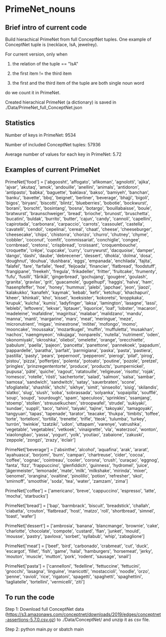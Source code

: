 # PrimeNet_nouns

## Brief intro of current code
Build hierachical PrimeNet from full ConceptNet tuples. One example of ConceptNet tuple is (necklace, IsA, jewelrey).


For current version, only when 

1. the relation of the tuple == "IsA"
 
2. the first item != the third item

3. the first and the third item of the tuple are both single noun word
 
do we count it in PrimeNet.

Created hierachical PrimeNet (a dictionary) is saved in ./Data/PrimeNet_full_ConceptNet.json

## Statistics
Number of keys in PrimeNet: 9534

Number of included ConceptNet tuples: 57936

Average number of values for each key in PrimeNet: 5.72

## Examples of current PrimeNet
PrimeNet['food'] = ['abgoosht', 'affogato', 'afikoman', 'agnolotti', 'ajika', 'ajvar', 'akutaq', 'amok', 'andouille', 'anellini', 'animals', 'antidoron', 'antipasto', 'babka', 'baguette', 'baklava', 'bakso', 'bamiyeh', 'banchan', 'banku', 'bavette', 'bbq', 'beignet', 'berliner', 'beverage', 'bhajji', 'bigoli', 'bigos', 'biryani', 'biscotti', 'blintz', 'blueberries', 'bobotie', 'bockwurst', 'borani', 'borscht', 'bosintang', 'bosna', 'botargo', 'bouillabaisse', 'boule', 'bratwurst', 'braunschweiger', 'bread', 'brioche', 'brunost', 'bruschetta', 'bucatini', 'buldak', 'burrito', 'butter', 'cajun', 'candy', 'cannoli', 'capellini', 'capirotada', 'carbonara', 'carpaccio', 'carrots', 'cassoulet', 'castella', 'cavatelli', 'cendol', 'cepelinai', 'cereal', 'chaat', 'cheese', 'cheeseburger', 'cheesecake', 'chips', 'chistorra', 'chorizo', 'churro', 'chutney', 'chyme', 'cobbler', 'coconut', 'comfit', 'commissariat', 'conchiglie', 'congee', 'cornbread', 'cretons', 'crispbread', 'croissant', 'croquembouche', 'croquette', 'crêpe', 'cupcake', 'curry', 'currywurst', 'dacquoise', 'damper', 'dango', 'dashi', 'daube', 'debrecener', 'dessert', 'dhokla', 'dolma', 'dosa', 'doughnut', 'douhua', 'dushbara', 'eggs', 'empanada', 'enchilada', 'fajita', 'falafel', 'fare', 'farfalle', 'feed', 'feijoada', 'financier', 'flatbread', 'foodstuff', 'frangipane', 'freekeh', 'fregula', 'frikadeller', 'fritter', 'fruitcake', 'frumenty', 'fufu', 'fusilli', 'fårikål', 'gingerbread', 'gochujang', 'gougère', 'goulash', 'granita', 'gravlax', 'grit', 'guacamole', 'gugelhupf', 'haggis', 'halva', 'ham', 'hasenpfeffer', 'hoe', 'honey', 'hummus', 'jalebi', 'japchae', 'jeon', 'jiaozi', 'kalakukko', 'kanafeh', 'kaymak', 'kebab', 'kefir', 'ketchup', 'khachapuri', 'kheer', 'khinkali', 'kho', 'kissel', 'koeksister', 'kokoretsi', 'kroppkaka', 'krupuk', 'kulcha', 'kumis', 'ladyfinger', 'laksa', 'lamington', 'lasagne', 'lassi', 'leblebi', 'leftovers', 'lekvar', 'liptauer', 'liquorice', 'loaf', 'lobster', 'macaron', 'madeleine', 'mafaldine', 'magiritsa', 'malabar', 'malidzano', 'mandu', 'manna', 'manti', 'margarine', 'mars', 'meat', 'meringue', 'meze', 'micronutrient', 'migas', 'minestrone', 'mititei', 'mofongo', 'momo', 'mooncake', 'moussaka', 'mozartkugel', 'muffin', 'muffuletta', 'musakhan', 'nachos', 'naengmyeon', 'nikujaga', 'nonpareils', 'nutella', 'nutriment', 'oden', 'okonomiyaki', 'okroshka', 'oliebol', 'omelette', 'orange', 'orecchiette', 'pabulum', 'paella', 'pajeon', 'pancetta', 'panettone', 'pannekoek', 'papadum', 'pappardelle', 'paratha', 'parfait', 'parmigiana', 'paska', 'pasta', 'pastiera', 'pastilla', 'pasty', 'pears', 'pepernoot', 'pepperoni', 'pierogi', 'pilaf', 'pirog', 'pistou', 'pizza', 'poffertjes', 'polenta', 'potoato', 'poutine', 'pozole', 'pretzel', 'pringles', 'prinzregententorte', 'produce', 'products', 'pumpernickel', 'pupusa', 'pâté', 'quiche', 'ragout', 'ratatouille', 'religieuse', 'risotto', 'rojak', 'romesco', 'rotelle', 'rösti', 'sachertorte', 'salad', 'salmon', 'salsa', 'sambar', 'samosa', 'sandwich', 'sandwitch', 'satay', 'sauerbraten', 'scone', 'sfogliatella', 'shashlik', 'shchi', 'sikhye', 'simit', 'sinseollo', 'sisig', 'skilandis', 'slatko', 'slug', 'slush', 'soba', 'sobrassada', 'solyanka', 'sopaipilla', 'soufflé', 'soup', 'soupd', 'sourdough', 'spam', 'speculoos', 'sprinkles', 'ssamjang', 'stoemp', 'stollen', 'streuselkuchen', 'stroopwafel', 'strudel', 'sukiyaki', 'sundae', 'supplì', 'taco', 'tahini', 'taiyaki', 'tajine', 'takoyaki', 'tamagoyaki', 'tangyuan', 'tapas', 'tapenade', 'tarator', 'teacake', 'thukpa', 'timbits', 'toffee', 'torte', 'tortelloni', 'tortilla', 'trenette', 'trifle', 'tteok', 'tulumba', 'turkey', 'turrón', 'twinkie', 'tzatziki', 'udon', 'uttapam', 'varenye', 'vatrushka', 'vegetable', 'vegetables', 'vetkoek', 'vinaigrette', 'vla', 'waterzooi', 'wonton', 'xiaolongbao', 'yassa', 'yogurt', 'yolk', 'youtiao', 'zabaione', 'zakuski', 'zeppole', 'zongzi', 'zrazy', 'éclair']

PrimeNet['beverage'] = ['absinthe', 'alcohol', 'aquafina', 'arak', 'ararat', 'ayahuasca', 'borjomi', 'burn', 'campari', 'chartreuse', 'cider', 'cocoa', 'coffee', 'cognac', 'cointreau', 'cooler', 'corona', 'crush', 'curaçao', 'eggnog', 'fanta', 'fizz', 'frappuccino', 'glenfiddich', 'guinness', 'hydromel', 'juice', 'jägermeister', 'lemonade', 'mate', 'milk', 'milkshake', 'mirinda', 'mixer', 'oenomel', 'orangina', 'ovaltine', 'pinolillo', 'potion', 'refresher', 'skol', 'smirnoff', 'smoothie', 'soda', 'tea', 'water', 'zamzam', 'zima']

PrimeNet['coffee'] = ['americano', 'breve', 'cappuccino', 'espresso', 'latte', 'mocha', 'starbucks']

PrimeNet['bread'] = ['bap', 'barmbrack', 'biscuit', 'breadstick', 'challah', 'ciabatta', 'crouton', 'flatbread', 'host', 'matzo', 'roll', 'shortbread', 'simnel', 'toast', 'wafer']

PrimeNet['dessert'] = ['ambrosia', 'banana', 'blancmange', 'brownie', 'cake', 'charlotte', 'chocolate', 'compote', 'custard', 'flan', 'junket', 'mould', 'mousse', 'pastry', 'pavlova', 'sorbet', 'syllabub', 'whip', 'zabaglione']

PrimeNet['meat'] = ['beef', 'bird', 'carbonado', 'crabmeat', 'cut', 'duck', 'escargot', 'fillet', 'fish', 'game', 'halal', 'hamburgers', 'horsemeat', 'jerky', 'mouton', 'muscle', 'mutton', 'pork', 'rodent', 'sausage', 'snail']

PrimeNet['pasta'] = ['cannelloni', 'fedelline', 'fettuccine', 'fettucini', 'gnocchi', 'lasagna', 'linguine', 'manicotti', 'mostaccioli', 'noodle', 'orzo', 'penne', 'ravioli', 'rice', 'rigatoni', 'spagetti', 'spaghetti', 'spaghettini', 'tagliatelle', 'tortellini', 'vermicelli', 'ziti']

## To run the code 
Step 1: Download full ConceptNet data (https://s3.amazonaws.com/conceptnet/downloads/2019/edges/conceptnet-assertions-5.7.0.csv.gz) to ./Data/ConceptNet/ and unzip it as csv file.

Step 2: python main.py or sbatch main
